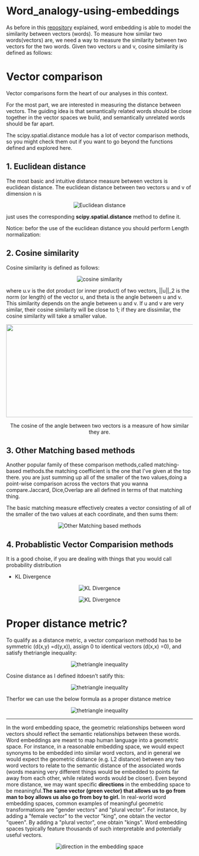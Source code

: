 # Word_analogy-using-embeddings

As before in this [repository](https://github.com/A2Amir/Natural-Language-Processing-with-Deep-Learning) explained, word embedding is able to model the similarity between vectors (words).
To measure how similar two words(vectors) are, we need a way to measure the similarity between two vectors for the two words. Given two vectors u and v, cosine similarity is defined as follows:


# Vector comparison

Vector comparisons form the heart of our analyses in this context.

For the most part, we are interested in measuring the distance between vectors. The guiding idea is that semantically related words should be close together in the vector spaces we build, and semantically unrelated words should be far apart.

The scipy.spatial.distance module has a lot of vector comparison methods, so you might check them out if you want to go beyond the functions defined and explored here. 

##  1. Euclidean distance
The most basic and intuitive distance measure between vectors is euclidean distance. The euclidean distance between two vectors u and v of dimension n is


<p align="center">
<img src="./img/6.JPG" alt=" Euclidean distance" />
<p align="center"> 

just uses the corresponding **scipy.spatial.distance** method to define it.

Notice: befor the use of the euclidean distance you should perform Length normalization:

##  2. Cosine similarity

Cosine similarity is defined as follows:
<p align="center">
<img src="./img/1.JPG" alt=" cosine similarity" />
<p align="center"> 

where u.v is the dot product (or inner product) of two vectors, ||u||_2 is the norm (or length) of the vector u, and theta is the angle between u and v. This similarity depends on the angle between u and v. 
If u and v are very similar, their cosine similarity will be close to 1; if they are dissimilar, the cosine similarity will take a smaller value. 

<img src="img/2.JPG" style="width:800px;height:250px;">
<p align="center">
The cosine of the angle between two vectors is a measure of how similar they are. 
<p align="center"> 

##  3. Other Matching based methods

Another popular family of these comparison methods,called matching-based methods.the matching coefficient is the one that I've given at the top there. you are just summing up all of the smaller of the two values,doing a point-wise comparison across the vectors that you wanna compare.Jaccard, Dice,Overlap are all defined in terms of that matching thing.

The basic matching measure effectively creates a vector consisting of all of the smaller of the two values at each coordinate, and then sums them:
<p align="center">
<img src="./img/4.JPG" alt=" Other Matching based methods" />
<p align="center"> 

##  4. Probablistic Vector Comparision methods
It is a good choise, if you are dealing with things that you would call probability distribution   

* KL Divergence
<p align="center">
<img src="./img/7.JPG" alt="  KL Divergence" />
<p align="center"> 
  <p align="center">
<img src="./img/8.JPG" alt="  KL Divergence" />
<p align="center"> 

# Proper distance metric?
To qualify as a distance metric, a vector comparison methodd has to be symmetric (d(x,y) =d(y,x)), assign 0 to identical vectors (d(x,x) =0), and satisfy thetriangle inequality:
 
 <p align="center">
<img src="./img/9.JPG" alt=" thetriangle inequality " />
<p align="center"> 

Cosine  distance  as  I  defined  itdoesn’t satify this:

 
<p align="center">
<img src="./img/10.JPG" alt=" thetriangle inequality" />
<p align="center"> 

Therfor we can use the below formula as a proper distance metrice
<p align="center">
<img src="./img/11.JPG" alt=" thetriangle inequality" />
<p align="center"> 


---

In the word embedding space, the geometric relationships between word vectors should reflect the semantic relationships between these words. 
Word embeddings are meant to map human language into a geometric space. For instance, in a reasonable embedding space, we would expect synonyms to be embedded into similar word vectors, and in general we would expect the geometric distance (e.g. L2 distance) between any two word vectors to relate to the semantic distance of the associated words (words meaning very different things would be embedded to points 
far away from each other, while related words would be closer). Even beyond more distance, we may want specific __directions__ in the embedding space to be meaningful.**The same vector (green vector) that allows us to go from man to boy allows us also go from boy to girl.**
In real-world word embedding spaces, common examples of meaningful geometric transformations are "gender vectors" and "plural vector". For instance, by adding a "female vector" to the vector "king", one obtain the vector "queen". By adding a "plural vector", one obtain "kings".
Word embedding spaces typically feature thousands of such interpretable and potentially useful vectors.

<p align="center">
<img src="./img/3.JPG" alt=" direction in the embedding space" />
<p align="center"> 


